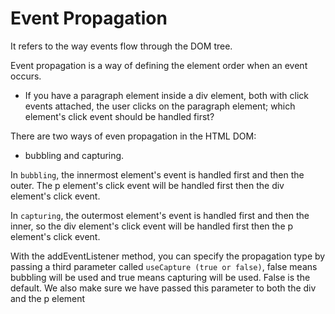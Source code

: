 # Event Propagation

It refers to the way events flow through the DOM tree.

Event propagation is a way of defining the element order when an event occurs.

- If you have a paragraph element inside a div element, both with click events attached, the user clicks on the paragraph element; which element's click event should be handled first?

There are two ways of even propagation in the HTML DOM:

- bubbling and capturing.

In `bubbling`, the innermost element's event is handled first and then the outer. The p element's click event will be handled first then the div element's click event.

In `capturing`, the outermost element's event is handled first and then the inner, so the div element's click event will be handled first then the p element's click event.

With the addEventListener method, you can specify the propagation type by passing a third parameter called `useCapture (true or false)`, false means bubbling will be used and true means capturing will be used. False is the default. We also make sure we have passed this parameter to both the div and the p element
